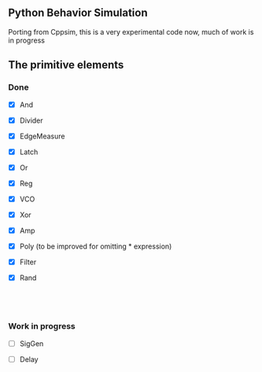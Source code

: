 ## Python Behavior Simulation

Porting from Cppsim, this is a very experimental code now, much of work is in progress



## The primitive elements

### Done

- [x] And

- [x] Divider

- [x] EdgeMeasure

- [x] Latch

- [x] Or

- [x] Reg

- [x] VCO

- [x] Xor

- [x] Amp

- [x] Poly (to be improved for omitting * expression)

- [x] Filter

- [x] Rand

      ​

      ​

### Work in progress

- [ ] SigGen

- [ ] Delay

      ​